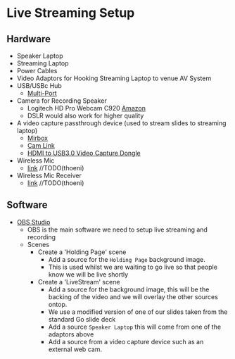 # Live Streaming Setup

## Hardware
- Speaker Laptop
- Streaming Laptop
- Power Cables
- Video Adaptors for Hooking Streaming Laptop to venue AV System
- USB/USBc Hub
  - [Multi-Port](https://www.amazon.co.uk/Multi-port-Adapter-Delivery-MacBook-Spectre-Grey/dp/B07CPRWL41/ref=sr_1_3?keywords=usbc+hub&qid=1568149666&s=computers&sr=1-3) 
- Camera for Recording Speaker
  - Logitech HD Pro Webcam C920 [Amazon](https://www.amazon.co.uk/Logitech-Calling-Recording-Microphones-Adjustable/dp/B006A2Q81M/ref=sr_1_3?keywords=Logitech+HD+Pro+Webcam+C920&qid=1568149155&s=gateway&sr=8-3)
  - DSLR would also work for higher quality
- A video capture passthrough device (used to stream slides to streaming laptop)
  - [Mirbox](https://www.amazon.co.uk/MiraBox-Capture-30FPS-1080P-Passthrough/dp/B07R5T29KN/ref=sr_1_1?keywords=Mirabox+USB-C+Capture+Card%2C+4K+30FPS%2CHD+1080P+60FPS%2CHDMI+Game+Video+Capture+Card+with+Mic+Input+and+HDMI+Passthrough+-+Compatible+with+Windows%2C+Linux%2C+macOS%2C+OBS+Streaming+for+PS3+PS4+Xbox+Wii+U&linkCode=g13&qid=1566382602&s=computers&sr=1-1)
  - [Cam Link](https://www.amazon.co.uk/Elgato-Cam-Link-Broadcast-AmazonBasics/dp/B07V6LNJWQ/ref=sr_1_3?keywords=elgato+camlink+4k&qid=1568149490&s=computers&sr=1-3)
  - [HDMI to USB3.0 Video Capture Dongle](https://www.dx.com/p/hdmi-to-usb3-0-video-capture-dongle-1080p-60-hz-audio-video-hd-capture-adapter-2023773)
- Wireless Mic
  - [link]() //TODO(thoeni)
- Wireless Mic Receiver
  - [link]() //TODO(thoeni)

## Software
- [OBS Studio](https://obsproject.com/)
  - OBS is the main software we need to setup live streaming and recording
  - Scenes
    - Create a 'Holding Page' scene
      - Add a source for the `Holding Page` background image.
      - This is used whilst we are waiting to go live so that people know we will be live shortly
    - Create a 'LiveStream' scene
      - Add a source for the background image, this will be the backing of the video and we will overlay the other sources ontop.
      - We use a modified version of one of our slides taken from the standard Go slide deck  
      - Add a source `Speaker Laptop` this will come from one of the adaptors above
      - Add a source from a video capture device such as an external web cam.
